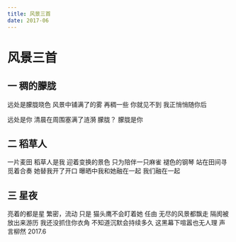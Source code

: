 ```yaml
---
title: 风景三首
date: 2017-06
---
```

# 风景三首
## 一 稠的朦胧
远处是朦胧晓色
风景中铺满了的雾
再稠一些
你就见不到
我正悄悄随你后

远处是你
清晨在周围塞满了涟漪
朦胧？
朦胧是你
## 二 稻草人
一片麦田
稻草人是我
迎着变换的景色
只为陪伴一只麻雀
褪色的钢琴
站在田间寻觅着合奏
她替我开了开口
曝晒中我和她融在一起
我们融在一起
## 三 星夜
亮着的都是星
繁密，流动
只是
猫头鹰不会盯着她
任由
无尽的风景都飘走
隔阂被放出来游历
我还没抓住你衣角
不知道沉默会持续多久
这黑幕下喧嚣也无人理
声言柳然 2017.6